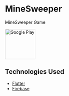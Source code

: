 # MineSweeper

MineSweeper Game

<img src="asset/android/google-play-badge.png" alt="Google Play" title="Google Play" width="100"/>

## Technologies Used

- [Flutter](https://flutter.dev/)
- [Firebase](https://firebase.google.com/)

